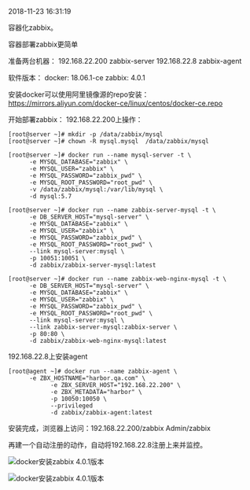 2018-11-23 16:31:19

容器化zabbix。

容器部署zabbix更简单

准备两台机器：
192.168.22.200 zabbix-server
192.168.22.8 zabbix-agent

软件版本：
docker: 18.06.1-ce
zabbix: 4.0.1

安装docker可以使用阿里镜像源的repo安装：
<https://mirrors.aliyun.com/docker-ce/linux/centos/docker-ce.repo>

开始部署zabbix：
192.168.22.200上操作：

```
[root@server ~]# mkdir -p /data/zabbix/mysql
[root@server ~]# chown -R mysql.mysql  /data/zabbix/mysql

[root@server ~]# docker run --name mysql-server -t \
      -e MYSQL_DATABASE="zabbix" \
      -e MYSQL_USER="zabbix" \
      -e MYSQL_PASSWORD="zabbix_pwd" \
      -e MYSQL_ROOT_PASSWORD="root_pwd" \
      -v /data/zabbix/mysql:/var/lib/mysql \
      -d mysql:5.7

[root@server ~]# docker run --name zabbix-server-mysql -t \
      -e DB_SERVER_HOST="mysql-server" \
      -e MYSQL_DATABASE="zabbix" \
      -e MYSQL_USER="zabbix" \
      -e MYSQL_PASSWORD="zabbix_pwd" \
      -e MYSQL_ROOT_PASSWORD="root_pwd" \
      --link mysql-server:mysql \
      -p 10051:10051 \
      -d zabbix/zabbix-server-mysql:latest

[root@server ~]# docker run --name zabbix-web-nginx-mysql -t \
      -e DB_SERVER_HOST="mysql-server" \
      -e MYSQL_DATABASE="zabbix" \
      -e MYSQL_USER="zabbix" \
      -e MYSQL_PASSWORD="zabbix_pwd" \
      -e MYSQL_ROOT_PASSWORD="root_pwd" \
      --link mysql-server:mysql \
      --link zabbix-server-mysql:zabbix-server \
      -p 80:80 \
      -d zabbix/zabbix-web-nginx-mysql:latest
```

192.168.22.8上安装agent

```
[root@agent ~]# docker run --name zabbix-agent \
      -e ZBX_HOSTNAME="harbor.qa.com" \
            -e ZBX_SERVER_HOST="192.168.22.200" \
            -e ZBX_METADATA="harbor" \
            -p 10050:10050 \
            --privileged
            -d zabbix/zabbix-agent:latest
```

安装完成，浏览器上访问：192.168.22.200/zabbix Admin/zabbix

再建一个自动注册的动作，自动将192.168.22.8注册上来并监控。

![docker安装zabbix 4.0.1版本](https://s1.51cto.com/images/blog/201811/23/fa07bb5803e1ea2beeac6d1464cad011.png?x-oss-process=image/watermark,size_16,text_QDUxQ1RP5Y2a5a6i,color_FFFFFF,t_100,g_se,x_10,y_10,shadow_90,type_ZmFuZ3poZW5naGVpdGk=)

![docker安装zabbix 4.0.1版本](https://s1.51cto.com/images/blog/201811/23/2feba2b76c64d1e07822c406b8f7878a.png?x-oss-process=image/watermark,size_16,text_QDUxQ1RP5Y2a5a6i,color_FFFFFF,t_100,g_se,x_10,y_10,shadow_90,type_ZmFuZ3poZW5naGVpdGk=)